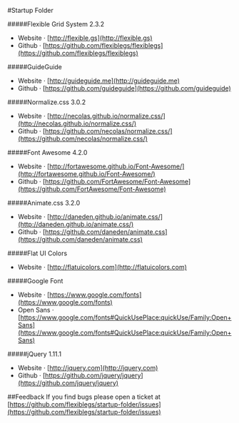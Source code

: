 #Startup Folder

#####Flexible Grid System 2.3.2
- Website · [http://flexible.gs](http://flexible.gs)
- Github · [https://github.com/flexiblegs/flexiblegs](https://github.com/flexiblegs/flexiblegs)

#####GuideGuide
- Website · [http://guideguide.me](http://guideguide.me)
- Github · [https://github.com/guideguide](https://github.com/guideguide)

#####Normalize.css 3.0.2
- Website · [http://necolas.github.io/normalize.css/](http://necolas.github.io/normalize.css/)
- Github · [https://github.com/necolas/normalize.css/](https://github.com/necolas/normalize.css/)

#####Font Awesome 4.2.0
- Website · [http://fortawesome.github.io/Font-Awesome/](http://fortawesome.github.io/Font-Awesome/)
- Github · [https://github.com/FortAwesome/Font-Awesome](https://github.com/FortAwesome/Font-Awesome)

#####Animate.css 3.2.0
- Website · [http://daneden.github.io/animate.css/](http://daneden.github.io/animate.css/)
- Github · [https://github.com/daneden/animate.css](https://github.com/daneden/animate.css)

#####Flat UI Colors
- Website · [http://flatuicolors.com](http://flatuicolors.com)

#####Google Font
- Website · [https://www.google.com/fonts](https://www.google.com/fonts)
- Open Sans · [https://www.google.com/fonts#QuickUsePlace:quickUse/Family:Open+Sans](https://www.google.com/fonts#QuickUsePlace:quickUse/Family:Open+Sans)

#####jQuery 1.11.1
- Website · [http://jquery.com](http://jquery.com)
- Github · [https://github.com/jquery/jquery](https://github.com/jquery/jquery)

##Feedback
If you find bugs please open a ticket at [https://github.com/flexiblegs/startup-folder/issues](https://github.com/flexiblegs/startup-folder/issues)